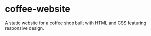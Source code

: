# coffee-website
A static website for a coffee shop built with HTML and CSS featuring responsive design.

